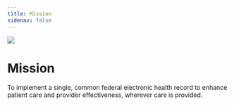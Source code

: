 ```yaml
---
title: Mission
sidenav: false
---
```

![](/images/footer-logo-test.png)

# Mission

To implement a single, common federal electronic health record to enhance patient care and provider effectiveness, wherever care is provided.